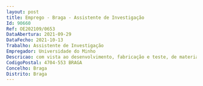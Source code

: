 ```yaml
--- 
layout: post
title: Emprego - Braga - Assistente de Investigação
Id: 90660
Ref: OE202109/0653
DataAbertura: 2021-09-29
DataFecho: 2021-10-13
Trabalho: Assistente de Investigação
Empregador: Universidade do Minho
Descricao: com vista ao desenvolvimento, fabricação e teste, de materiais e protótipos de produtos com a tecnologia Powder Bed.
CodigoPostal: 4704-553 BRAGA
Concelho: Braga
Distrito: Braga
--- 
```

